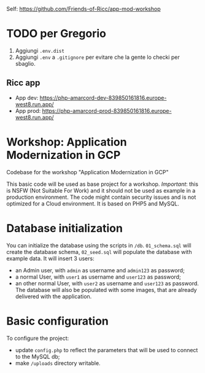 Self: https://github.com/Friends-of-Ricc/app-mod-workshop

# TODO per Gregorio

1. Aggiungi `.env.dist`
1. Aggiungi `.env` a `.gitignore` per evitare che la gente lo checki per sbaglio.

## Ricc app

* App dev: https://php-amarcord-dev-839850161816.europe-west8.run.app/
* App prod: https://php-amarcord-prod-839850161816.europe-west8.run.app/

# Workshop: Application Modernization in GCP
Codebase for the workshop "Application Modernization in GCP"

This basic code will be used as base project for a workshop. *Important*: this is NSFW (Not Suitable For Work) and it should not be used as example in a production environment. The code might contain security issues and is not optimized for a Cloud environment. It is based on PHP5 and MySQL.


# Database initialization
You can initialize the database using the scripts in `/db`. `01_schema.sql` will create the database schema, `02_seed.sql` will populate the database with example data. It will insert 3 users:
* an Admin user, with `admin` as username and `admin123` as password;
* a normal User, with `user1` as username and `user123` as password;
* an other normal User, with `user2` as username and `user123` as password.
The database will also be populated with some images, that are already delivered with the application.

# Basic configuration

To configure the project:

* update `config.php` to reflect the parameters that will be used to connect to the MySQL db;
* make `/uploads` directory writable.
